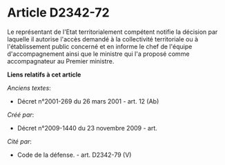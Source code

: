 # Article D2342-72

Le représentant de l'Etat territorialement compétent notifie la décision par laquelle il autorise l'accès demandé à la
collectivité territoriale ou à l'établissement public concerné et en informe le chef de l'équipe d'accompagnement ainsi que
le ministre qui l'a proposé comme accompagnateur au Premier ministre.

**Liens relatifs à cet article**

_Anciens textes_:

  - Décret n°2001-269 du 26 mars 2001 - art. 12 (Ab)

_Créé par_:

  - Décret n°2009-1440 du 23 novembre 2009 - art.

_Cité par_:

  - Code de la défense. - art. D2342-79 (V)
